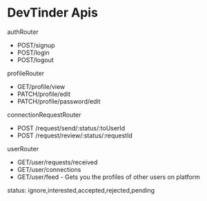 # DevTinder Apis

authRouter
- POST/signup
- POST/login
- POST/logout

profileRouter
- GET/profile/view
- PATCH/profile/edit
- PATCH/profile/password/edit

connectionRequestRouter
- POST /request/send/:status/:toUserId
- POST /request/review/:status/:requestId


userRouter
- GET/user/requests/received
- GET/user/connections
- GET/user/feed - Gets you the profiles of other users on platform


status: ignore,interested,accepted,rejected,pending